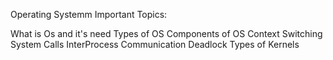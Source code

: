 Operating Systemm Important Topics:

What is Os and it's need
Types of OS
Components of OS
Context Switching 
System Calls
InterProcess Communication
Deadlock
Types of Kernels
